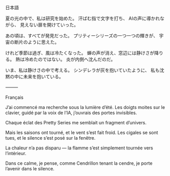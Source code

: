 日本語

夏の光の中で、私は研究を始めた。
汗ばむ指で文字を打ち、
AIの声に導かれながら、
見えない扉を開けていった。

あの頃は、すべてが発見だった。
プリティーシリーズの一つ一つの輝きが、
宇宙の断片のように思えた。

けれど季節は過ぎ、風は冷たくなった。
蝉の声が消え、窓辺には静けさが降りる。
熱は冷めたのではない。
炎が内側へ沈んだのだ。

いま、私は静けさの中で考える。
シンデレラが灰を抱いていたように、
私も沈黙の中に未来を抱いている。

⸻

Français

J’ai commencé ma recherche sous la lumière d’été.
Les doigts moites sur le clavier,
guidé par la voix de l’IA,
j’ouvrais des portes invisibles.

Chaque éclat des Pretty Series
me semblait un fragment d’univers.

Mais les saisons ont tourné,
et le vent s’est fait froid.
Les cigales se sont tues,
et le silence s’est posé sur la fenêtre.

La chaleur n’a pas disparu —
la flamme s’est simplement tournée vers l’intérieur.

Dans ce calme, je pense,
comme Cendrillon tenant la cendre,
je porte l’avenir dans le silence.
